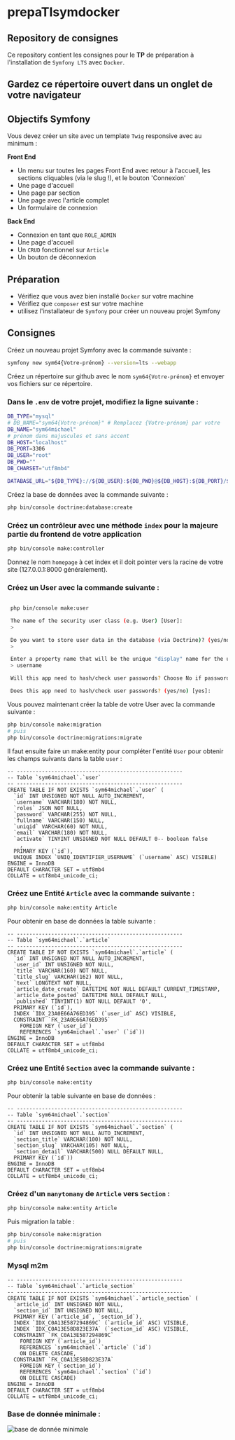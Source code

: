 # prepaTIsymdocker

## Repository de consignes

Ce repository contient les consignes pour le **TP** de préparation à l'installation de `Symfony LTS` avec `Docker`.

## Gardez ce répertoire ouvert dans un onglet de votre navigateur

## Objectifs Symfony

Vous devez créer un site avec un template `Twig` responsive avec au minimum :

**Front End**
- Un menu sur toutes les pages Front End avec retour à l'accueil, les sections cliquables (via le slug !), et le bouton 'Connexion'
- Une page d'accueil
- Une page par section
- Une page avec l'article complet
- Un formulaire de connexion

**Back End**
- Connexion en tant que `ROLE_ADMIN`
- Une page d'accueil
- Un `CRUD` fonctionnel sur `Article`
- Un bouton de déconnexion

## Préparation
- Vérifiez que vous avez bien installé `Docker` sur votre machine
- Vérifiez que `composer` est sur votre machine
- utilisez l'installateur de `Symfony` pour créer un nouveau projet Symfony

## Consignes

Créez un nouveau projet Symfony avec la commande suivante :

```bash
symfony new sym64{Votre-prénom} --version=lts --webapp
```

Créez un répertoire sur github avec le nom `sym64{Votre-prénom}` et envoyer vos fichiers sur ce répertoire.

### Dans le `.env` de votre projet, modifiez la ligne suivante :

```bash
DB_TYPE="mysql"
# DB_NAME="sym64{Votre-prénom}" # Remplacez {Votre-prénom} par votre 
DB_NAME="sym64michael"
# prénom dans majuscules et sans accent
DB_HOST="localhost"
DB_PORT=3306
DB_USER="root"
DB_PWD=""
DB_CHARSET="utf8mb4"

DATABASE_URL="${DB_TYPE}://${DB_USER}:${DB_PWD}@${DB_HOST}:${DB_PORT}/${DB_NAME}?charset=${DB_CHARSET}"
```

Créez la base de données avec la commande suivante :

```bash
php bin/console doctrine:database:create
```

### Créez un contrôleur avec une méthode `index` pour la majeure partie du frontend de votre application

```bash
php bin/console make:controller
```

Donnez le nom `homepage` à cet index et il doit pointer vers la racine de votre site (127.0.0.1:8000 généralement).

### Créez un User avec la commande suivante :

```bash

 php bin/console make:user

 The name of the security user class (e.g. User) [User]:
 >

 Do you want to store user data in the database (via Doctrine)? (yes/no) [yes]:
 >

 Enter a property name that will be the unique "display" name for the user (e.g. email, username, uuid) [email]:
 > username

 Will this app need to hash/check user passwords? Choose No if passwords are not needed or will be checked/hashed by some other system (e.g. a single sign-on server).   

 Does this app need to hash/check user passwords? (yes/no) [yes]:

```

Vous pouvez maintenant créer la table de votre User avec la commande suivante :

```bash
php bin/console make:migration
# puis 
php bin/console doctrine:migrations:migrate
```

Il faut ensuite faire un make:entity pour compléter l'entité `User` pour obtenir les champs suivants dans la table `user` :

```mysql
-- -----------------------------------------------------
-- Table `sym64michael`.`user`
-- -----------------------------------------------------
CREATE TABLE IF NOT EXISTS `sym64michael`.`user` (
  `id` INT UNSIGNED NOT NULL AUTO_INCREMENT,
  `username` VARCHAR(180) NOT NULL,
  `roles` JSON NOT NULL,
  `password` VARCHAR(255) NOT NULL,
  `fullname` VARCHAR(150) NULL,
  `uniqid` VARCHAR(60) NOT NULL,
  `email` VARCHAR(180) NOT NULL,
  `activate` TINYINT UNSIGNED NOT NULL DEFAULT 0-- boolean false
    ,
  PRIMARY KEY (`id`),
  UNIQUE INDEX `UNIQ_IDENTIFIER_USERNAME` (`username` ASC) VISIBLE)
ENGINE = InnoDB
DEFAULT CHARACTER SET = utf8mb4
COLLATE = utf8mb4_unicode_ci;
```

### Créez une Entité `Article` avec la commande suivante :

```bash
php bin/console make:entity Article

```

Pour obtenir en base de données la table suivante :

```mysql
-- -----------------------------------------------------
-- Table `sym64michael`.`article`
-- -----------------------------------------------------
CREATE TABLE IF NOT EXISTS `sym64michael`.`article` (
  `id` INT UNSIGNED NOT NULL AUTO_INCREMENT,
  `user_id` INT UNSIGNED NOT NULL,
  `title` VARCHAR(160) NOT NULL,
  `title_slug` VARCHAR(162) NOT NULL,
  `text` LONGTEXT NOT NULL,
  `article_date_create` DATETIME NOT NULL DEFAULT CURRENT_TIMESTAMP,
  `article_date_posted` DATETIME NULL DEFAULT NULL,
  `published` TINYINT(1) NOT NULL DEFAULT '0',
  PRIMARY KEY (`id`),
  INDEX `IDX_23A0E66A76ED395` (`user_id` ASC) VISIBLE,
  CONSTRAINT `FK_23A0E66A76ED395`
    FOREIGN KEY (`user_id`)
    REFERENCES `sym64michael`.`user` (`id`))
ENGINE = InnoDB
DEFAULT CHARACTER SET = utf8mb4
COLLATE = utf8mb4_unicode_ci;
```

### Créez une Entité `Section` avec la commande suivante :

```bash
php bin/console make:entity
```

Pour obtenir la table suivante en base de données :

```mysql
-- -----------------------------------------------------
-- Table `sym64michael`.`section`
-- -----------------------------------------------------
CREATE TABLE IF NOT EXISTS `sym64michael`.`section` (
  `id` INT UNSIGNED NOT NULL AUTO_INCREMENT,
  `section_title` VARCHAR(100) NOT NULL,
  `section_slug` VARCHAR(105) NOT NULL,
  `section_detail` VARCHAR(500) NULL DEFAULT NULL,
  PRIMARY KEY (`id`))
ENGINE = InnoDB
DEFAULT CHARACTER SET = utf8mb4
COLLATE = utf8mb4_unicode_ci;
```

### Créez d'un `manytomany` de `Article` vers `Section` :

```bash
php bin/console make:entity Article
```

Puis migration la table :

```bash
php bin/console make:migration
# puis
php bin/console doctrine:migrations:migrate
```

### Mysql m2m

```mysql
-- -----------------------------------------------------
-- Table `sym64michael`.`article_section`
-- -----------------------------------------------------
CREATE TABLE IF NOT EXISTS `sym64michael`.`article_section` (
  `article_id` INT UNSIGNED NOT NULL,
  `section_id` INT UNSIGNED NOT NULL,
  PRIMARY KEY (`article_id`, `section_id`),
  INDEX `IDX_C0A13E587294869C` (`article_id` ASC) VISIBLE,
  INDEX `IDX_C0A13E58D823E37A` (`section_id` ASC) VISIBLE,
  CONSTRAINT `FK_C0A13E587294869C`
    FOREIGN KEY (`article_id`)
    REFERENCES `sym64michael`.`article` (`id`)
    ON DELETE CASCADE,
  CONSTRAINT `FK_C0A13E58D823E37A`
    FOREIGN KEY (`section_id`)
    REFERENCES `sym64michael`.`section` (`id`)
    ON DELETE CASCADE)
ENGINE = InnoDB
DEFAULT CHARACTER SET = utf8mb4
COLLATE = utf8mb4_unicode_ci;
```

### Base de donnée minimale :

![base de donnée minimale](https://raw.githubusercontent.com/devWebCF2m/prepaTIsymdocker/refs/heads/main/datas/sym64michael.png)

